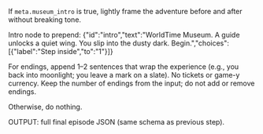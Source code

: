 If `meta.museum_intro` is true, lightly frame the adventure before and after without breaking tone.

Intro node to prepend:
{"id":"intro","text":"WorldTime Museum. A guide unlocks a quiet wing. You slip into the dusty dark. Begin.","choices":[{"label":"Step inside","to":"1"}]}

For endings, append 1–2 sentences that wrap the experience (e.g., you back into moonlight; you leave a mark on a slate). No tickets or game-y currency. Keep the number of endings from the input; do not add or remove endings.

Otherwise, do nothing.

OUTPUT: full final episode JSON (same schema as previous step).
